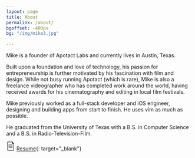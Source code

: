 ```yaml
---
layout: page
title: About
permalink: /about/
bgoffset: -400px
bg: "/img/mike3.jpg"

---
```



Mike is a founder of Apotact Labs and currently lives in Austin, Texas.

Built upon a foundation and love of technology, his passion for
entrepreneurship is further motivated by his fascination with film and design.
While not busy running Apotact (which is rare), Mike is also a freelance
videographer who has completed work around the world, having received 
awards for his cinematography and editing in local film festivals.

Mike previously worked as a full-stack developer and iOS engineer, designing
and building apps from start to finish. He uses vim as much as possible.

He graduated from the University of Texas with a B.S. in Computer Science and
a B.S. in Radio-Television-Film.
    
![resume icon](data:image/png;base64,iVBORw0KGgoAAAANSUhEUgAAABgAAAAYCAYAAADgdz34AAAA9ElEQVRIS+2WbQ3CMBCGnykACTgAFAAOkAAOkIADcAA4AAUgARyAAxywvORGWLOl12Uk/FiTJlt7u+fuvfUjo9wWwC4Yi70+gRlwrTLMgsELUPSYY82PgA1QC6kCrA3iAUyBM3AAJsDYYJ9v2wLIjyR6mVzK6N3aAkjWvkl2AuZtAeRnZc71PLAu6aIZKIqhpxCAopZEcqwaugDfkcU4xyaAmNOq+aQM9I/3nJQHcP+lRMXiTMrAGXzJLAnQSRRdaCkS3WyTS6rB1vYWT7Flq8WWBPA4Dm06QFS1/5BIZ6z2liZNGeiGUXseNLm2hIEsgX0xmAMQnWAZ+B7YZAAAAABJRU5ErkJggg==)
[Resume](https://standardresume.co/id/-JotoJ_PuEqJ_v8zRuF9){: target="_blank"}
